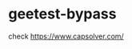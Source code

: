 # geetest-bypass
check https://www.capsolver.com/ 





















                                                                                                                            